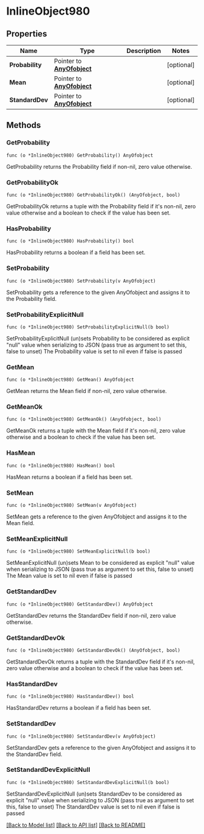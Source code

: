 # InlineObject980

## Properties

Name | Type | Description | Notes
------------ | ------------- | ------------- | -------------
**Probability** | Pointer to [**AnyOfobject**](anyOf&lt;object&gt;.md) |  | [optional] 
**Mean** | Pointer to [**AnyOfobject**](anyOf&lt;object&gt;.md) |  | [optional] 
**StandardDev** | Pointer to [**AnyOfobject**](anyOf&lt;object&gt;.md) |  | [optional] 

## Methods

### GetProbability

`func (o *InlineObject980) GetProbability() AnyOfobject`

GetProbability returns the Probability field if non-nil, zero value otherwise.

### GetProbabilityOk

`func (o *InlineObject980) GetProbabilityOk() (AnyOfobject, bool)`

GetProbabilityOk returns a tuple with the Probability field if it's non-nil, zero value otherwise
and a boolean to check if the value has been set.

### HasProbability

`func (o *InlineObject980) HasProbability() bool`

HasProbability returns a boolean if a field has been set.

### SetProbability

`func (o *InlineObject980) SetProbability(v AnyOfobject)`

SetProbability gets a reference to the given AnyOfobject and assigns it to the Probability field.

### SetProbabilityExplicitNull

`func (o *InlineObject980) SetProbabilityExplicitNull(b bool)`

SetProbabilityExplicitNull (un)sets Probability to be considered as explicit "null" value
when serializing to JSON (pass true as argument to set this, false to unset)
The Probability value is set to nil even if false is passed
### GetMean

`func (o *InlineObject980) GetMean() AnyOfobject`

GetMean returns the Mean field if non-nil, zero value otherwise.

### GetMeanOk

`func (o *InlineObject980) GetMeanOk() (AnyOfobject, bool)`

GetMeanOk returns a tuple with the Mean field if it's non-nil, zero value otherwise
and a boolean to check if the value has been set.

### HasMean

`func (o *InlineObject980) HasMean() bool`

HasMean returns a boolean if a field has been set.

### SetMean

`func (o *InlineObject980) SetMean(v AnyOfobject)`

SetMean gets a reference to the given AnyOfobject and assigns it to the Mean field.

### SetMeanExplicitNull

`func (o *InlineObject980) SetMeanExplicitNull(b bool)`

SetMeanExplicitNull (un)sets Mean to be considered as explicit "null" value
when serializing to JSON (pass true as argument to set this, false to unset)
The Mean value is set to nil even if false is passed
### GetStandardDev

`func (o *InlineObject980) GetStandardDev() AnyOfobject`

GetStandardDev returns the StandardDev field if non-nil, zero value otherwise.

### GetStandardDevOk

`func (o *InlineObject980) GetStandardDevOk() (AnyOfobject, bool)`

GetStandardDevOk returns a tuple with the StandardDev field if it's non-nil, zero value otherwise
and a boolean to check if the value has been set.

### HasStandardDev

`func (o *InlineObject980) HasStandardDev() bool`

HasStandardDev returns a boolean if a field has been set.

### SetStandardDev

`func (o *InlineObject980) SetStandardDev(v AnyOfobject)`

SetStandardDev gets a reference to the given AnyOfobject and assigns it to the StandardDev field.

### SetStandardDevExplicitNull

`func (o *InlineObject980) SetStandardDevExplicitNull(b bool)`

SetStandardDevExplicitNull (un)sets StandardDev to be considered as explicit "null" value
when serializing to JSON (pass true as argument to set this, false to unset)
The StandardDev value is set to nil even if false is passed

[[Back to Model list]](../README.md#documentation-for-models) [[Back to API list]](../README.md#documentation-for-api-endpoints) [[Back to README]](../README.md)


